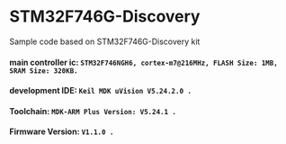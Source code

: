 # STM32F746G-Discovery
Sample code based on STM32F746G-Discovery kit

#### main controller ic: `STM32F746NGH6, cortex-m7@216MHz, FLASH Size: 1MB, SRAM Size: 320KB.`
#### development IDE: `Keil MDK uVision V5.24.2.0 .`
#### Toolchain: `MDK-ARM Plus Version: V5.24.1 .`
#### Firmware Version: `V1.1.0 .`
